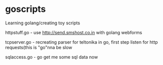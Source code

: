 # goscripts     

Learning golang/creating toy scripts    

httpstuff.go - use http://send.smshost.co.in with golang webforms     

tcpserver.go - recreating parser for teltonika in go, first step listen for http requests(this is "go"nna be slow     

sqlaccess.go - go get me some sql data now
